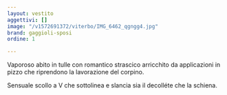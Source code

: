 ```yaml
---
layout: vestito
aggettivi: []
image: "/v1572691372/viterbo/IMG_6462_qgngg4.jpg"
brand: gaggioli-sposi
ordine: 1

---
```

Vaporoso abito in tulle con romantico strascico arricchito da applicazioni in pizzo che riprendono la lavorazione del corpino.

Sensuale scollo a V che sottolinea e slancia sia il decolléte che la schiena.